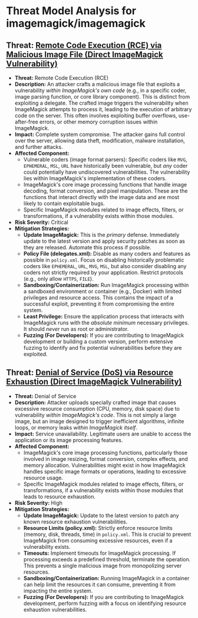 # Threat Model Analysis for imagemagick/imagemagick

## Threat: [Remote Code Execution (RCE) via Malicious Image File (Direct ImageMagick Vulnerability)](./threats/remote_code_execution__rce__via_malicious_image_file__direct_imagemagick_vulnerability_.md)

*   **Threat:** Remote Code Execution (RCE)
*   **Description:** An attacker crafts a malicious image file that exploits a vulnerability *within ImageMagick's own code* (e.g., in a specific coder, image parsing function, or core library component).  This is distinct from exploiting a delegate.  The crafted image triggers the vulnerability when ImageMagick attempts to process it, leading to the execution of arbitrary code on the server. This often involves exploiting buffer overflows, use-after-free errors, or other memory corruption issues within ImageMagick.
*   **Impact:** Complete system compromise. The attacker gains full control over the server, allowing data theft, modification, malware installation, and further attacks.
*   **Affected Component:**
    *   Vulnerable coders (image format parsers): Specific coders like `MVG`, `EPHEMERAL`, `MSL`, `URL` have historically been vulnerable, but *any* coder could potentially have undiscovered vulnerabilities. The vulnerability lies within ImageMagick's implementation of these coders.
    *   ImageMagick's core image processing functions that handle image decoding, format conversion, and pixel manipulation. These are the functions that interact directly with the image data and are most likely to contain exploitable bugs.
    *   Specific ImageMagick modules related to image effects, filters, or transformations, if a vulnerability exists within those modules.
*   **Risk Severity:** Critical
*   **Mitigation Strategies:**
    *   **Update ImageMagick:** This is the *primary* defense.  Immediately update to the latest version and apply security patches as soon as they are released.  Automate this process if possible.
    *   **Policy File (delegates.xml):**  Disable as many coders and features as possible in `policy.xml`.  Focus on disabling historically problematic coders like `EPHEMERAL`, `URL`, `MVG`, `MSL`, but also consider disabling any coders not strictly required by your application.  Restrict protocols (e.g., only allow `HTTPS`, `FILE`).
    *   **Sandboxing/Containerization:** Run ImageMagick processing within a sandboxed environment or container (e.g., Docker) with limited privileges and resource access. This contains the impact of a successful exploit, preventing it from compromising the entire system.
    *   **Least Privilege:** Ensure the application process that interacts with ImageMagick runs with the *absolute minimum* necessary privileges. It should *never* run as root or administrator.
    *   **Fuzzing (For Developers):** If you are contributing to ImageMagick development or building a custom version, perform extensive fuzzing to identify and fix potential vulnerabilities before they are exploited.

## Threat: [Denial of Service (DoS) via Resource Exhaustion (Direct ImageMagick Vulnerability)](./threats/denial_of_service__dos__via_resource_exhaustion__direct_imagemagick_vulnerability_.md)

*    **Threat:** Denial of Service
*    **Description:** Attacker uploads specially crafted image that causes excessive resource consumption (CPU, memory, disk space) due to vulnerability *within ImageMagick's code*. This is not simply a large image, but an image designed to trigger inefficient algorithms, infinite loops, or memory leaks *within ImageMagick itself*.
*   **Impact:** Service unavailability. Legitimate users are unable to access the application or its image processing features.
*   **Affected Component:**
    *   ImageMagick's core image processing functions, particularly those involved in image resizing, format conversion, complex effects, and memory allocation. Vulnerabilities might exist in how ImageMagick handles specific image formats or operations, leading to excessive resource usage.
    *   Specific ImageMagick modules related to image effects, filters, or transformations, if a vulnerability exists within those modules that leads to resource exhaustion.
*   **Risk Severity:** High
*   **Mitigation Strategies:**
    *   **Update ImageMagick:**  Update to the latest version to patch any known resource exhaustion vulnerabilities.
    *   **Resource Limits (policy.xml):**  Strictly enforce resource limits (memory, disk, threads, time) in `policy.xml`. This is crucial to prevent ImageMagick from consuming excessive resources, even if a vulnerability exists.
    *   **Timeouts:** Implement timeouts for ImageMagick processing. If processing exceeds a predefined threshold, terminate the operation. This prevents a single malicious image from monopolizing server resources.
    *   **Sandboxing/Containerization:** Running ImageMagick in a container can help limit the resources it can consume, preventing it from impacting the entire system.
    *   **Fuzzing (For Developers):** If you are contributing to ImageMagick development, perform fuzzing with a focus on identifying resource exhaustion vulnerabilities.

